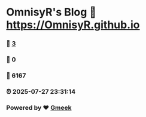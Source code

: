 # OmnisyR's Blog :link: https://OmnisyR.github.io 
### :page_facing_up: [3](https://OmnisyR.github.io/tag.html) 
### :speech_balloon: 0 
### :hibiscus: 6167 
### :alarm_clock: 2025-07-27 23:31:14 
### Powered by :heart: [Gmeek](https://github.com/Meekdai/Gmeek)
